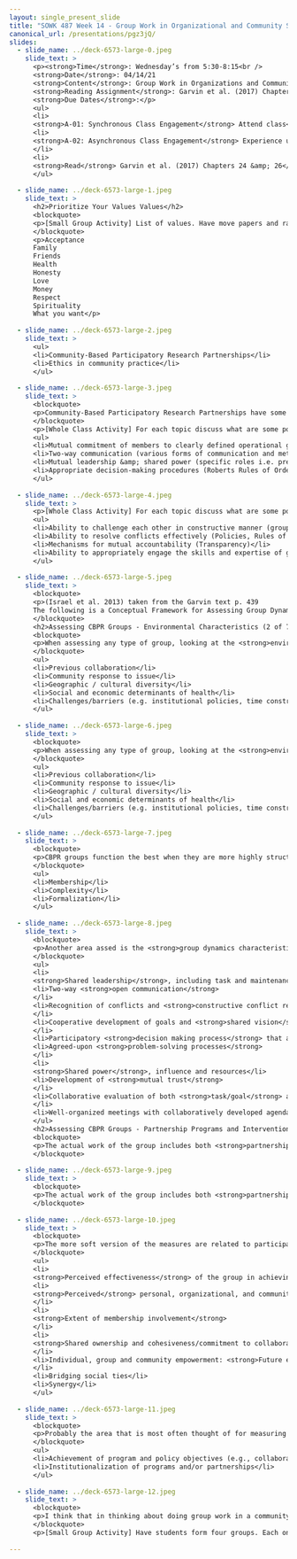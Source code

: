 ```yaml
---
layout: single_present_slide
title: "SOWK 487 Week 14 - Group Work in Organizational and Community Settings Part I"
canonical_url: /presentations/pgz3jQ/
slides:
  - slide_name: ../deck-6573-large-0.jpeg
    slide_text: >
      <p><strong>Time</strong>: Wednesday’s from 5:30-8:15<br />
      <strong>Date</strong>: 04/14/21
      <strong>Content</strong>: Group Work in Organizations and Community Settings I
      <strong>Reading Assignment</strong>: Garvin et al. (2017) Chapters 24 &amp; 26
      <strong>Due Dates</strong>:</p>
      <ul>
      <li>
      <strong>A-01: Synchronous Class Engagement</strong> Attend class</li>
      <li>
      <strong>A-02: Asynchronous Class Engagement</strong> Experience using writing center for A-04 paper forum with an initial post due Friday 04/16/21 at 11:55 PM no replies are required <em>via My Heritage Class Forums</em>
      </li>
      <li>
      <strong>Read</strong> Garvin et al. (2017) Chapters 24 &amp; 26</li>
      </ul>
      
  - slide_name: ../deck-6573-large-1.jpeg
    slide_text: >
      <h2>Prioritize Your Values Values</h2>
      <blockquote>
      <p>[Small Group Activity] List of values. Have move papers and rank them. Share with people near by.</p>
      </blockquote>
      <p>Acceptance
      Family
      Friends
      Health
      Honesty
      Love
      Money
      Respect
      Spirituality
      What you want</p>
      
  - slide_name: ../deck-6573-large-2.jpeg
    slide_text: >
      <ul>
      <li>Community-Based Participatory Research Partnerships</li>
      <li>Ethics in community practice</li>
      </ul>
      
  - slide_name: ../deck-6573-large-3.jpeg
    slide_text: >
      <blockquote>
      <p>Community-Based Participatory Research Partnerships have some common characteristics that are important to be effective.</p>
      </blockquote>
      <p>[Whole Class Activity] For each topic discuss what are some possible ways that gets implemented in groups.</p>
      <ul>
      <li>Mutual commitment of members to clearly defined operational goals (mission / vision statement, agency MOUs,letters of commitment, public displays of membership)</li>
      <li>Two-way communication (various forms of communication and methods to share and receive information)</li>
      <li>Mutual leadership &amp; shared power (specific roles i.e. president, etc.)</li>
      <li>Appropriate decision-making procedures (Roberts Rules of Order)</li>
      </ul>
      
  - slide_name: ../deck-6573-large-4.jpeg
    slide_text: >
      <p>[Whole Class Activity] For each topic discuss what are some possible ways that gets implemented in groups.</p>
      <ul>
      <li>Ability to challenge each other in constructive manner (group cohesion and connection)</li>
      <li>Ability to resolve conflicts effectively (Policies, Rules of Order)</li>
      <li>Mechanisms for mutual accountability (Transparency)</li>
      <li>Ability to appropriately engage the skills and expertise of group members (Member strengths evaluation, sharing leadership, personal connections)</li>
      </ul>
      
  - slide_name: ../deck-6573-large-5.jpeg
    slide_text: >
      <blockquote>
      <p>(Israel et al. 2013) taken from the Garvin text p. 439
      The following is a Conceptual Framework for Assessing Group Dynamics as an Aspect of the Effectiveness of the CBPR Partnership Process</p>
      </blockquote>
      <h2>Assessing CBPR Groups - Environmental Characteristics (2 of 7)</h2>
      <blockquote>
      <p>When assessing any type of group, looking at the <strong>environmental characteristics</strong> is important. Characteristics impact all of the other areas evaluated.</p>
      </blockquote>
      <ul>
      <li>Previous collaboration</li>
      <li>Community response to issue</li>
      <li>Geographic / cultural diversity</li>
      <li>Social and economic determinants of health</li>
      <li>Challenges/barriers (e.g. institutional policies, time constraints)</li>
      </ul>
      
  - slide_name: ../deck-6573-large-6.jpeg
    slide_text: >
      <blockquote>
      <p>When assessing any type of group, looking at the <strong>environmental characteristics</strong> is important. Characteristics impact all of the other areas evaluated.</p>
      </blockquote>
      <ul>
      <li>Previous collaboration</li>
      <li>Community response to issue</li>
      <li>Geographic / cultural diversity</li>
      <li>Social and economic determinants of health</li>
      <li>Challenges/barriers (e.g. institutional policies, time constraints)</li>
      </ul>
      
  - slide_name: ../deck-6573-large-7.jpeg
    slide_text: >
      <blockquote>
      <p>CBPR groups function the best when they are more highly structured, and so looking at the <strong>structural characteristics</strong> is also important. These include:</p>
      </blockquote>
      <ul>
      <li>Membership</li>
      <li>Complexity</li>
      <li>Formalization</li>
      </ul>
      
  - slide_name: ../deck-6573-large-8.jpeg
    slide_text: >
      <blockquote>
      <p>Another area assed is the <strong>group dynamics characteristics of effective partnerships</strong>. These include:</p>
      </blockquote>
      <ul>
      <li>
      <strong>Shared leadership</strong>, including task and maintenance leadership behaviors</li>
      <li>Two-way <strong>open communication</strong>
      </li>
      <li>Recognition of conflicts and <strong>constructive conflict resolution</strong>
      </li>
      <li>Cooperative development of goals and <strong>shared vision</strong>
      </li>
      <li>Participatory <strong>decision making process</strong> that are flexible and use consensus for important decisions</li>
      <li>Agreed-upon <strong>problem-solving processes</strong>
      </li>
      <li>
      <strong>Shared power</strong>, influence and resources</li>
      <li>Development of <strong>mutual trust</strong>
      </li>
      <li>Collaborative evaluation of both <strong>task/goal</strong> and <strong>process objectives</strong>
      </li>
      <li>Well-organized meetings with collaboratively developed agendas and facilitation consistent with these characteristics (<strong>management</strong>)</li>
      </ul>
      <h2>Assessing CBPR Groups - Partnership Programs and Interventions (5 of 7)</h2>
      <blockquote>
      <p>The actual work of the group includes both <strong>partnership programs and interventions</strong> that can be separately evaluated.</p>
      </blockquote>
      
  - slide_name: ../deck-6573-large-9.jpeg
    slide_text: >
      <blockquote>
      <p>The actual work of the group includes both <strong>partnership programs and interventions</strong> that can be separately evaluated.</p>
      </blockquote>
      
  - slide_name: ../deck-6573-large-10.jpeg
    slide_text: >
      <blockquote>
      <p>The more soft version of the measures are related to participants perceptions and impressions. These <strong>intermediate measure of partnership effectiveness</strong> include:</p>
      </blockquote>
      <ul>
      <li>
      <strong>Perceived effectiveness</strong> of the group in achieving its goals</li>
      <li>
      <strong>Perceived</strong> personal, organizational, and community <strong>benefits and costs of participation</strong>
      </li>
      <li>
      <strong>Extent of membership involvement</strong>
      </li>
      <li>
      <strong>Shared ownership and cohesiveness/commitment to collaborative efforts</strong>
      </li>
      <li>Individual, group and community empowerment: <strong>Future expectations of effectiveness</strong>
      </li>
      <li>Bridging social ties</li>
      <li>Synergy</li>
      </ul>
      
  - slide_name: ../deck-6573-large-11.jpeg
    slide_text: >
      <blockquote>
      <p>Probably the area that is most often thought of for measuring success is the <strong>output measures of partnership effectiveness</strong>. This looks at:</p>
      </blockquote>
      <ul>
      <li>Achievement of program and policy objectives (e.g., collaborative problem solving, quality of life, health)</li>
      <li>Institutionalization of programs and/or partnerships</li>
      </ul>
      
  - slide_name: ../deck-6573-large-12.jpeg
    slide_text: >
      <blockquote>
      <p>I think that in thinking about doing group work in a community setting, it’s important to continue to consider ethics. The following are four ethical dilemmas.</p>
      </blockquote>
      <p>[Small Group Activity] Have students form four groups. Each one review one of the ethical dilemmas. Then rotate members to join other groups. Each group reviews each ethical dilemma.</p>
      
---
```

